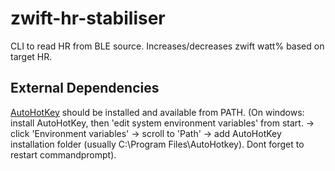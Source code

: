# zwift-hr-stabiliser
CLI to read HR from BLE source. Increases/decreases zwift watt% based on target HR. 

## External Dependencies
[AutoHotKey](https://www.autohotkey.com/)
should be installed and available from PATH. 
(On windows: install AutoHotKey, then 'edit system environment variables' from start. -> click 'Environment variables' -> scroll to 'Path' -> add AutoHotKey installation folder (usually C:\Program Files\AutoHotkey). Dont forget to restart commandprompt).
